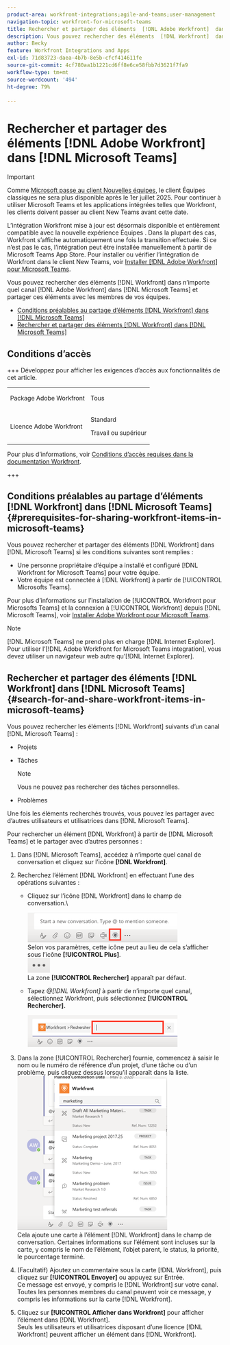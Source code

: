 ```yaml
---
product-area: workfront-integrations;agile-and-teams;user-management
navigation-topic: workfront-for-microsoft-teams
title: Rechercher et partager des éléments  [!DNL Adobe Workfront]  dans  [!DNL Microsoft Teams]
description: Vous pouvez rechercher des éléments  [!DNL Workfront]  dans n’importe quel canal  [!DNL Adobe WorkfrontWorkfront]  dans  [!DNL Microsoft Teams]  et partager ces éléments avec les membres de vos équipes.
author: Becky
feature: Workfront Integrations and Apps
exl-id: 71d83723-daea-4b7b-8e5b-cfcf414611fe
source-git-commit: 4cf780aa1b1221cd6ff8e6ce58fbb7d3621f7fa9
workflow-type: tm+mt
source-wordcount: '494'
ht-degree: 79%

---
```


# Rechercher et partager des éléments [!DNL Adobe Workfront] dans [!DNL Microsoft Teams]

>[!IMPORTANT]
>
>Comme [Microsoft passe au client Nouvelles équipes](https://learn.microsoft.com/en-us/microsoftteams/teams-classic-client-end-of-availability), le client Équipes classiques ne sera plus disponible après le 1er juillet 2025. Pour continuer à utiliser Microsoft Teams et les applications intégrées telles que Workfront, les clients doivent passer au client New Teams avant cette date.
>
>L’intégration Workfront mise à jour est désormais disponible et entièrement compatible avec la nouvelle expérience Équipes . Dans la plupart des cas, Workfront s’affiche automatiquement une fois la transition effectuée. Si ce n’est pas le cas, l’intégration peut être installée manuellement à partir de Microsoft Teams App Store. Pour installer ou vérifier l’intégration de Workfront dans le client New Teams, voir [Installer [!DNL Adobe Workfront] pour Microsoft Teams](/help/quicksilver/workfront-integrations-and-apps/using-workfront-with-microsoft-teams/install-workfront-ms-teams.md).

Vous pouvez rechercher des éléments [!DNL Workfront] dans n’importe quel canal [!DNL Adobe Workfront] dans [!DNL Microsoft Teams] et partager ces éléments avec les membres de vos équipes.

* [Conditions préalables au partage d’éléments  [!DNL Workfront]  dans  [!DNL Microsoft Teams]](#prerequisites-for-sharing-workfront-items-in-microsoft-teams-prerequisites-for-sharing-workfront-items-in-microsoft-teams)
* [Rechercher et partager des éléments  [!DNL Workfront]  dans  [!DNL Microsoft Teams]](#search-for-and-share-adobe-workfront-items-in-microsoft-teams)



## Conditions d’accès

+++ Développez pour afficher les exigences d’accès aux fonctionnalités de cet article.

<table style="table-layout:auto"> 
 <col> 
 <col> 
 <tbody> 
  <tr> 
   <td role="rowheader">Package Adobe Workfront</td> 
   <td> <p>Tous</p> </td> 
  </tr> 
  <tr> 
   <td role="rowheader">Licence Adobe Workfront</td> 
   <td> <p>Standard</p>
   <p>Travail ou supérieur</p> </td> 
  </tr> 
 </tbody> 
</table>

Pour plus d’informations, voir [Conditions d’accès requises dans la documentation Workfront](/help/quicksilver/administration-and-setup/add-users/access-levels-and-object-permissions/access-level-requirements-in-documentation.md).

+++

## Conditions préalables au partage d’éléments [!DNL Workfront] dans [!DNL Microsoft Teams] {#prerequisites-for-sharing-workfront-items-in-microsoft-teams}

Vous pouvez rechercher et partager des éléments [!DNL Workfront] dans [!DNL Microsoft Teams] si les conditions suivantes sont remplies :

* Une personne propriétaire d’équipe a installé et configuré [!DNL Workfront for Microsoft Teams] pour votre équipe.
* Votre équipe est connectée à [!DNL Workfront] à partir de [!UICONTROL Microsofts Teams].

Pour plus d’informations sur l’installation de [!UICONTROL Workfront pour Microsofts Teams] et la connexion à [!UICONTROL Workfront] depuis [!DNL Microsoft Teams], voir [Installer Adobe Workfront pour Microsoft Teams](../../workfront-integrations-and-apps/using-workfront-with-microsoft-teams/install-workfront-ms-teams.md).

>[!NOTE]
>
>[!DNL Microsoft Teams] ne prend plus en charge [!DNL Internet Explorer]. Pour utiliser l’[!DNL Adobe Workfront for Microsoft Teams integration], vous devez utiliser un navigateur web autre qu’[!DNL Internet Explorer].


## Rechercher et partager des éléments [!DNL Workfront] dans [!DNL Microsoft Teams] {#search-for-and-share-workfront-items-in-microsoft-teams}

Vous pouvez rechercher les éléments [!DNL Workfront] suivants d’un canal [!DNL Microsoft Teams] :

* Projets
* Tâches

  >[!NOTE]
  >
  >Vous ne pouvez pas rechercher des tâches personnelles.

* Problèmes

Une fois les éléments recherchés trouvés, vous pouvez les partager avec d’autres utilisateurs et utilisatrices dans [!DNL Microsoft Teams].

Pour rechercher un élément [!DNL Workfront] à partir de [!DNL Microsoft Teams] et le partager avec d’autres personnes :

1. Dans [!DNL Microsoft Teams], accédez à n’importe quel canal de conversation et cliquez sur l’icône **[!DNL Workfront]**.
1. Recherchez l’élément [!DNL Workfront] en effectuant l’une des opérations suivantes :

   * Cliquez sur l’icône [!DNL Workfront] dans le champ de conversation.\

     ![ms_teams_workfront_pinned_icon_highlight.png](assets/ms-teams-workfront-pinned-icon-highlight-350x69.png)\
      Selon vos paramètres, cette icône peut au lieu de cela s’afficher sous l’icône **[!UICONTROL Plus]**.\
      ![more_icon.png](assets/more-icon-52x34.png)\
      La zone **[!UICONTROL Rechercher]** apparaît par défaut.

   * Tapez *@[!DNL Workfront]* à partir de n’importe quel canal, sélectionnez Workfront, puis sélectionnez **[!UICONTROL Rechercher].**

     ![ms_teams_search_from_command.png](assets/ms-teams-search-from-command-350x74.png)

1. Dans la zone [!UICONTROL Rechercher] fournie, commencez à saisir le nom ou le numéro de référence d’un projet, d’une tâche ou d’un problème, puis cliquez dessus lorsqu’il apparaît dans la liste.\
   ![ms_teams_searching_for_items.png](assets/ms-teams-searching-for-items-350x359.png)\
   Cela ajoute une carte à l’élément [!DNL Workfront] dans le champ de conversation. Certaines informations sur l’élément sont incluses sur la carte, y compris le nom de l’élément, l’objet parent, le status, la priorité, le pourcentage terminé.

1. (Facultatif) Ajoutez un commentaire sous la carte [!DNL Workfront], puis cliquez sur **[!UICONTROL Envoyer]** ou appuyez sur Entrée.\
   Ce message est envoyé, y compris le [!DNL Workfront] sur votre canal.\
   Toutes les personnes membres du canal peuvent voir ce message, y compris les informations sur la carte [!DNL Workfront].

1. Cliquez sur **[!UICONTROL Afficher dans Workfront]** pour afficher l’élément dans [!DNL Workfront].\
   Seuls les utilisateurs et utilisatrices disposant d’une licence [!DNL Workfront] peuvent afficher un élément dans [!DNL Workfront].
